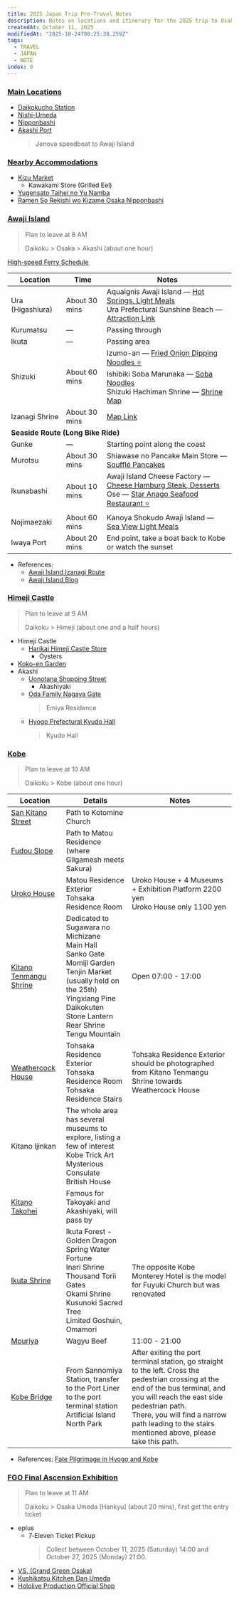 ```yaml
---
title: 2025 Japan Trip Pre-Travel Notes
description: Notes on locations and itinerary for the 2025 trip to Osaka, Japan
createdAt: October 11, 2025
modifiedAt: "2025-10-24T08:25:38.259Z"
tags:
  - TRAVEL
  - JAPAN
  - NOTE
index: 0
---
```


### [Main Locations](#main-map)

- [Daikokucho Station](https://maps.app.goo.gl/Hu3nnU4UXjJXimFbA)
- [Nishi-Umeda](https://maps.app.goo.gl/Pki3y1AX7TTaRYTC8)
- [Nipponbashi](https://maps.app.goo.gl/a4ejAdmvZQSrUUfj7)
- [Akashi Port](https://maps.app.goo.gl/j8mcrqyer3nVyh2L9)
  > Jenova speedboat to Awaji Island

### [Nearby Accommodations](#nearby)

- [Kizu Market](https://maps.app.goo.gl/fjnsfpKrCuMUBDVV9)
  - Kawakami Store (Grilled Eel)
- [Yugensato Taihei no Yu Namba](https://maps.app.goo.gl/y4D5VY8nzm4wuCML6)
- [Ramen So Rekishi wo Kizame Osaka Nipponbashi](https://maps.app.goo.gl/X6hMfxpriTWh8soF6)

### [Awaji Island](#awaji-shima)

> Plan to leave at 8 AM
>
> Daikoku > Osaka > Akashi (about one hour)

[High-speed Ferry Schedule](https://japantravel.navitime.com/zh-tw/area/jp/timetable/00009325/00003389)

<table>
  <thead>
    <tr>
      <th>Location</th>
      <th>Time</th>
      <th>Notes</th>
    </tr>
  </thead>
  <tbody>
    <tr>
      <td>Ura (Higashiura)</td>
      <td>About 30 mins</td>
      <td>
        Aquaignis Awaji Island — <a href="https://matcha-jp.com/tw/15476" target="_blank">Hot Springs, Light Meals</a><br>
        Ura Prefectural Sunshine Beach — <a href="https://matcha-jp.com/tw/20192" target="_blank">Attraction Link</a>
      </td>
    </tr>
    <tr>
      <td>Kurumatsu</td>
      <td>—</td>
      <td>Passing through</td>
    </tr>
    <tr>
      <td>Ikuta</td>
      <td>—</td>
      <td>Passing area</td>
    </tr>
    <tr>
      <td>Shizuki</td>
      <td>About 60 mins</td>
      <td>
        Izumo-an — <a href="https://maps.app.goo.gl/scJrCBti18cgCfLb9" target="_blank">Fried Onion Dipping Noodles ⭐️</a><br>
        Ishibiki Soba Marunaka — <a href="https://maps.app.goo.gl/TV4EpUtXWvdCP8C88" target="_blank">Soba Noodles</a><br>
        Shizuki Hachiman Shrine — <a href="https://maps.app.goo.gl/NPP5avdzJBc3YBoF9" target="_blank">Shrine Map</a>
      </td>
    </tr>
    <tr>
      <td>Izanagi Shrine</td>
      <td>About 30 mins</td>
      <td><a href="https://maps.app.goo.gl/SWJxob98J2XUJdq68" target="_blank">Map Link</a></td>
    </tr>
    <tr><td colspan="3"><b>Seaside Route (Long Bike Ride)</b></td></tr>
    <tr>
      <td>Gunke</td>
      <td>—</td>
      <td>Starting point along the coast</td>
    </tr>
    <tr>
      <td>Murotsu</td>
      <td>About 30 mins</td>
      <td>
        Shiawase no Pancake Main Store — <a href="https://maps.app.goo.gl/QmSQ247zZLP6Sx5eA" target="_blank">Soufflé Pancakes</a>
      </td>
    </tr>
    <tr>
      <td>Ikunabashi</td>
      <td>About 10 mins</td>
      <td>
        Awaji Island Cheese Factory — <a href="https://maps.app.goo.gl/3xPteyHCC6BNQshd8" target="_blank">Cheese Hamburg Steak, Desserts</a><br>
        Ose — <a href="https://maps.app.goo.gl/kYJgovPCz8KLZuoY8" target="_blank">Star Anago Seafood Restaurant ⭐️</a>
      </td>
    </tr>
    <tr>
      <td>Nojimaezaki</td>
      <td>About 60 mins</td>
      <td>
        Kanoya Shokudo Awaji Island — <a href="https://maps.app.goo.gl/eK9dcf2vs66Wty8E7" target="_blank">Sea View Light Meals</a>
      </td>
    </tr>
    <tr>
      <td>Iwaya Port</td>
      <td>About 20 mins</td>
      <td>End point, take a boat back to Kobe or watch the sunset</td>
    </tr>
  </tbody>
</table>

- References:
  - [Awaji Island Izanagi Route](https://www.awajishima-kanko.jp/cycling/ch/modelcourse_3.html)
  - [Awaji Island Blog](https://www.wayfarer.idv.tw/Japan/Japan2016/0411.htm)

### [Himeji Castle](#himeji-castle)

> Plan to leave at 9 AM
>
> Daikoku > Himeji (about one and a half hours)

- Himeji Castle
  - [Harikai Himeji Castle Store](https://maps.app.goo.gl/AdN3CX6jibxYYy3X9)
    - Oysters
- [Koko-en Garden](https://maps.app.goo.gl/kTCmtcKqCk5EGwhVA)
- Akashi
  - [Uonotana Shopping Street](https://maps.app.goo.gl/Uh4HyKwRXZF7K5QVA)
    - Akashiyaki
  - [Oda Family Nagaya Gate](https://maps.app.goo.gl/M67beLSsdpweQ2jF9)
    > Emiya Residence
  - [Hyogo Prefectural Kyudo Hall](https://maps.app.goo.gl/ph5oXugkDshvuPa48)
    > Kyudo Hall

### [Kobe](#kobe-shi)

> Plan to leave at 10 AM
>
> Daikoku > Kobe (about one hour)

<table>
  <thead>
    <tr>
      <th>Location</th>
      <th>Details</th>
      <th>Notes</th>
    </tr>
  </thead>
  <tbody>
    <tr>
      <td><a href="https://maps.app.goo.gl/q8cFA3XZ17A667Nj8" target="_blank">San Kitano Street</a></td>
      <td>Path to Kotomine Church</td>
      <td></td>
    </tr>
    <tr>
      <td><a href="https://maps.app.goo.gl/h2LSNACjTQRy79CW9" target="_blank">Fudou Slope</a></td>
      <td>Path to Matou Residence (where Gilgamesh meets Sakura)</td>
      <td></td>
    </tr>
    <tr>
      <td><a href="https://maps.app.goo.gl/4pgZcZf1rFRwbd3E8" target="_blank">Uroko House</a></td>
      <td>
        Matou Residence Exterior<br>
        Tohsaka Residence Room
      </td>
      <td>Uroko House + 4 Museums + Exhibition Platform 2200 yen<br>Uroko House only 1100 yen</td>
    </tr>
    <tr>
      <td><a href="https://maps.app.goo.gl/HXA2F92kR3WkTog1A">Kitano Tenmangu Shrine</a></td>
      <td>
        Dedicated to Sugawara no Michizane<br>
        Main Hall<br>
        Sanko Gate<br>
        Momiji Garden<br>
        Tenjin Market (usually held on the 25th)<br>
        Yingxiang Pine<br>
        Daikokuten Stone Lantern<br>
        Rear Shrine<br>
        Tengu Mountain
      </td>
      <td>Open 07:00 - 17:00</td>
    </tr>
    <tr>
      <td><a href="https://maps.app.goo.gl/j5XEwvqK4rfiBx1h6" target="_blank">Weathercock House</a></td>
      <td>
        Tohsaka Residence Exterior<br>
        Tohsaka Residence Room<br>
        Tohsaka Residence Stairs
      </td>
      <td>Tohsaka Residence Exterior should be photographed from Kitano Tenmangu Shrine towards Weathercock House</td>
    </tr>
    <tr>
      <td>Kitano Ijinkan</td>
      <td>
        The whole area has several museums to explore, listing a few of interest<br>
        Kobe Trick Art Mysterious Consulate<br>
        British House
      </td>
      <td></td>
    </tr>
    <tr>
      <td><a href="https://maps.app.goo.gl/qyT4opSS13zKmxPAA">Kitano Takohei</a></td>
      <td>Famous for Takoyaki and Akashiyaki, will pass by</td>
      <td></td>
    </tr>
    <tr>
      <td><a href="https://maps.app.goo.gl/yxfCmYzkMp54k6147">Ikuta Shrine</a></td>
      <td>
        Ikuta Forest - Golden Dragon Spring Water Fortune<br>
        Inari Shrine Thousand Torii Gates<br>
        Okami Shrine<br>
        Kusunoki Sacred Tree<br>
        Limited Goshuin, Omamori
      </td>
      <td>The opposite Kobe Monterey Hotel is the model for Fuyuki Church but was renovated</td>
    </tr>
    <tr>
      <td><a href="https://maps.app.goo.gl/7GRAnpXGZeBdej8y9">Mouriya</a></td>
      <td>Wagyu Beef</td>
      <td>11:00 - 21:00</td>
    </tr>
    <tr>
      <td><a href="https://maps.app.goo.gl/939V4VsM5DtBe6kg7">Kobe Bridge</a></td>
      <td>
        From Sannomiya Station, transfer to the Port Liner to the port terminal station<br>
        Artificial Island North Park
      </td>
      <td>
        After exiting the port terminal station, go straight to the left. Cross the pedestrian crossing at the end of the bus terminal, and you will reach the east side pedestrian path.<br>
        There, you will find a narrow path leading to the stairs mentioned above, please take this path.
      </td>
    </tr>
  </tbody>
</table>

- References: [Fate Pilgrimage in Hyogo and Kobe](https://note.com/0zeroccc/n/nf80744128ac2#18389ce4-0245-4449-8405-d981fdb1b5d0)

### [FGO Final Ascension Exhibition](#fgo-expo)

> Plan to leave at 11 AM
>
> Daikoku > Osaka Umeda [Hankyu] (about 20 mins), first get the entry ticket

- eplus
  - 7‑Eleven Ticket Pickup
    > Collect between October 11, 2025 (Saturday) 14:00 and October 27, 2025 (Monday) 21:00.
- [VS. (Grand Green Osaka)](https://maps.app.goo.gl/qDNwJGBqBace1hqu7)
- [Kushikatsu Kitchen Dan Umeda](https://maps.app.goo.gl/WWo7z82s3ctUt47X8)
- [Hololive Production Official Shop](https://maps.app.goo.gl/GJnwHFV27yLSqrHHA)
